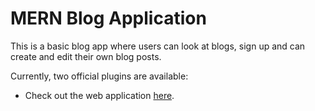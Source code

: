 # MERN Blog Application

This is a basic blog app where users can look at blogs, sign up and can create and edit their own blog posts.

Currently, two official plugins are available:

- Check out the web application [here](https://mernblogapp-by-krish.netlify.app).

